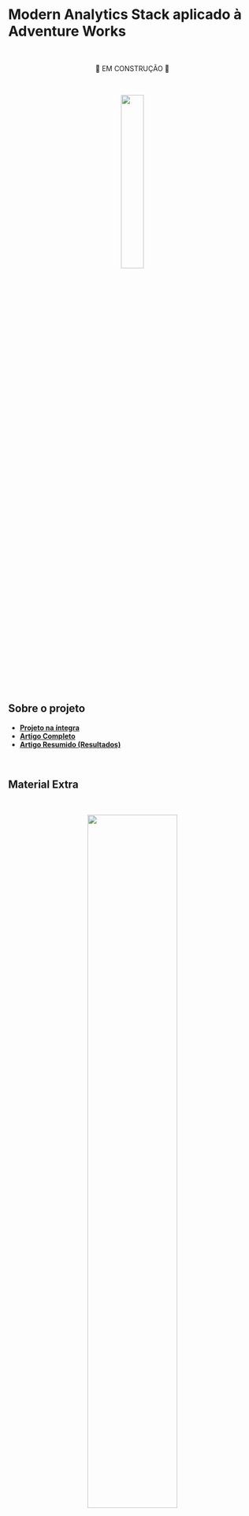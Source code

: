 # Modern Analytics Stack aplicado à Adventure Works

</br>
<p align="center">
  🚧 EM CONSTRUÇÃO 🚧
</p>
<br/>

<p align="center">
  <img src="https://blogger.googleusercontent.com/img/b/R29vZ2xl/AVvXsEgUXiAnHcSroxKrmEHFU5gu1geGACanmXl_87L1aMR5QJPqtzk4Ziol5maoVANaxOWVXFcjkUlBq4Td7qS0z68GVaYPhbfK2g8PnAz_REFTo5YOO0w3LkExBoyewGBkTTEfcPD9cVJ7eOu_RzNw_bdzfDeve7WKSaRP4ZDvG8AWdKXVlfo5NXhZbhJOu4U/w640-h628/AW-Logo.png" width="30%">
</p>
<br/>

## Sobre o projeto

* **[Projeto na íntegra]()**
* **[Artigo Completo]()**
* **[Artigo Resumido (Resultados)]()**

<br/>

## Material Extra

<br/>

<p align="center">
  <img src="" width="60%">
</p>
<br/>

## Outros projetos

* **[Detecção de Fake News com Redes Neurais](https://github.com/raffaloffredo/fake_news_detection_portuguese)**
* **[Análise de Risco de Crédito](https://github.com/raffaloffredo/credit_risk_analysis_portuguese)**
* **[Análise de séries temporais para previsão de demanda](https://github.com/raffaloffredo/demand_forecasting_with_time_series_portuguese)**
* **[Classificação para identificar a saúde de um feto](https://github.com/raffaloffredo/fetus_health_classification_portuguese)**
* **[Previsão de Custo de Seguro de Vida](https://github.com/raffaloffredo/life_insurance_price_prediction_portuguese)**
* **[Previsão de Churn](https://github.com/raffaloffredo/churn_prediction_portuguese)**
* **[Detecção de fraude em cartão de crédito](https://github.com/raffaloffredo/fraud_detection_portuguese)**
* **[Airbnb New York](https://github.com/raffaloffredo/airbnb_new_york_portuguese)**
* **[Estudo atualizado sobre COVID-19 no Brasil e no mundo](https://github.com/raffaloffredo/covid_2023_portuguese)**
<br/>

 ## Contatos
<div>
  <a href="https://www.linkedin.com/in/raffaela-loffredo/?locale=en_US" target="_blank"><img src="https://img.shields.io/badge/-LinkedIn-%230077B5?style=for-the-badge&logo=linkedin&logoColor=white" target="_blank"></a>
  <a href="https://sites.google.com/view/loffredo/" target="_blank"><img src="https://img.shields.io/badge/website-000000?style=for-the-badge&logo=About.me&logoColor=white"></a>
  <a href="https://medium.com/@loffredo.ds" target="_blank"><img src="https://img.shields.io/badge/Medium-12100E?style=for-the-badge&logo=medium&logoColor=white"></a>
</div>
